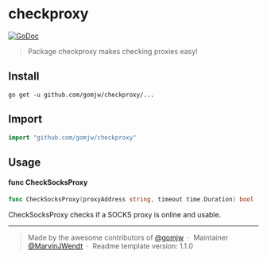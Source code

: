 # checkproxy
 

[![GoDoc](https://godoc.org/github.com/gomjw/checkproxy?status.svg)](https://godoc.org/github.com/gomjw/checkproxy)

> Package checkproxy makes checking proxies easy!

## Install

```console
go get -u github.com/gomjw/checkproxy/...
```

## Import

```go
import "github.com/gomjw/checkproxy"
```

## Usage

#### func  CheckSocksProxy

```go
func CheckSocksProxy(proxyAddress string, timeout time.Duration) bool
```
CheckSocksProxy checks if a SOCKS proxy is online and usable.



---

> Made by the awesome contributors of [@gomjw](https://github.com/gomjw) &nbsp;&middot;&nbsp;
> Maintainer [@MarvinJWendt](https://github.com/MarvinJWendt) &nbsp;&middot;&nbsp;
> Readme template version: 1.1.0
